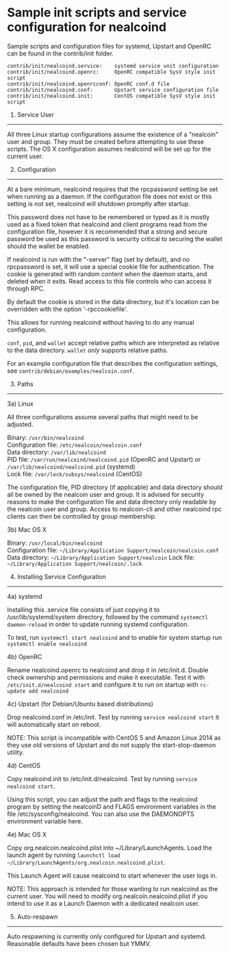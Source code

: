 Sample init scripts and service configuration for nealcoind
==========================================================

Sample scripts and configuration files for systemd, Upstart and OpenRC
can be found in the contrib/init folder.

    contrib/init/nealcoind.service:    systemd service unit configuration
    contrib/init/nealcoind.openrc:     OpenRC compatible SysV style init script
    contrib/init/nealcoind.openrcconf: OpenRC conf.d file
    contrib/init/nealcoind.conf:       Upstart service configuration file
    contrib/init/nealcoind.init:       CentOS compatible SysV style init script

1. Service User
---------------------------------

All three Linux startup configurations assume the existence of a "nealcoin" user
and group.  They must be created before attempting to use these scripts.
The OS X configuration assumes nealcoind will be set up for the current user.

2. Configuration
---------------------------------

At a bare minimum, nealcoind requires that the rpcpassword setting be set
when running as a daemon.  If the configuration file does not exist or this
setting is not set, nealcoind will shutdown promptly after startup.

This password does not have to be remembered or typed as it is mostly used
as a fixed token that nealcoind and client programs read from the configuration
file, however it is recommended that a strong and secure password be used
as this password is security critical to securing the wallet should the
wallet be enabled.

If nealcoind is run with the "-server" flag (set by default), and no rpcpassword is set,
it will use a special cookie file for authentication. The cookie is generated with random
content when the daemon starts, and deleted when it exits. Read access to this file
controls who can access it through RPC.

By default the cookie is stored in the data directory, but it's location can be overridden
with the option '-rpccookiefile'.

This allows for running nealcoind without having to do any manual configuration.

`conf`, `pid`, and `wallet` accept relative paths which are interpreted as
relative to the data directory. `wallet` *only* supports relative paths.

For an example configuration file that describes the configuration settings,
see `contrib/debian/examples/nealcoin.conf`.

3. Paths
---------------------------------

3a) Linux

All three configurations assume several paths that might need to be adjusted.

Binary:              `/usr/bin/nealcoind`  
Configuration file:  `/etc/nealcoin/nealcoin.conf`  
Data directory:      `/var/lib/nealcoind`  
PID file:            `/var/run/nealcoind/nealcoind.pid` (OpenRC and Upstart) or `/var/lib/nealcoind/nealcoind.pid` (systemd)  
Lock file:           `/var/lock/subsys/nealcoind` (CentOS)  

The configuration file, PID directory (if applicable) and data directory
should all be owned by the nealcoin user and group.  It is advised for security
reasons to make the configuration file and data directory only readable by the
nealcoin user and group.  Access to nealcoin-cli and other nealcoind rpc clients
can then be controlled by group membership.

3b) Mac OS X

Binary:              `/usr/local/bin/nealcoind`  
Configuration file:  `~/Library/Application Support/nealcoin/nealcoin.conf`  
Data directory:      `~/Library/Application Support/nealcoin`
Lock file:           `~/Library/Application Support/nealcoin/.lock`

4. Installing Service Configuration
-----------------------------------

4a) systemd

Installing this .service file consists of just copying it to
/usr/lib/systemd/system directory, followed by the command
`systemctl daemon-reload` in order to update running systemd configuration.

To test, run `systemctl start nealcoind` and to enable for system startup run
`systemctl enable nealcoind`

4b) OpenRC

Rename nealcoind.openrc to nealcoind and drop it in /etc/init.d.  Double
check ownership and permissions and make it executable.  Test it with
`/etc/init.d/nealcoind start` and configure it to run on startup with
`rc-update add nealcoind`

4c) Upstart (for Debian/Ubuntu based distributions)

Drop nealcoind.conf in /etc/init.  Test by running `service nealcoind start`
it will automatically start on reboot.

NOTE: This script is incompatible with CentOS 5 and Amazon Linux 2014 as they
use old versions of Upstart and do not supply the start-stop-daemon utility.

4d) CentOS

Copy nealcoind.init to /etc/init.d/nealcoind. Test by running `service nealcoind start`.

Using this script, you can adjust the path and flags to the nealcoind program by
setting the nealcoinD and FLAGS environment variables in the file
/etc/sysconfig/nealcoind. You can also use the DAEMONOPTS environment variable here.

4e) Mac OS X

Copy org.nealcoin.nealcoind.plist into ~/Library/LaunchAgents. Load the launch agent by
running `launchctl load ~/Library/LaunchAgents/org.nealcoin.nealcoind.plist`.

This Launch Agent will cause nealcoind to start whenever the user logs in.

NOTE: This approach is intended for those wanting to run nealcoind as the current user.
You will need to modify org.nealcoin.nealcoind.plist if you intend to use it as a
Launch Daemon with a dedicated nealcoin user.

5. Auto-respawn
-----------------------------------

Auto respawning is currently only configured for Upstart and systemd.
Reasonable defaults have been chosen but YMMV.
